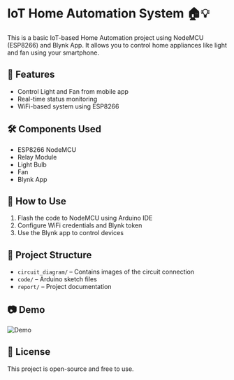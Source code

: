 # IoT Home Automation System 🏠💡

This is a basic IoT-based Home Automation project using NodeMCU (ESP8266) and Blynk App. It allows you to control home appliances like light and fan using your smartphone.

## 🚀 Features
- Control Light and Fan from mobile app
- Real-time status monitoring
- WiFi-based system using ESP8266

## 🛠️ Components Used
- ESP8266 NodeMCU
- Relay Module
- Light Bulb
- Fan
- Blynk App

## 📲 How to Use
1. Flash the code to NodeMCU using Arduino IDE
2. Configure WiFi credentials and Blynk token
3. Use the Blynk app to control devices

## 📂 Project Structure
- `circuit_diagram/` – Contains images of the circuit connection
- `code/` – Arduino sketch files
- `report/` – Project documentation

## 📷 Demo
![Demo](https://drive.google.com/file/d/1_LruIlVRKaCIYBI3YZ8Rs6QHE8SxLOI6/view?usp=drive_link)

## 📄 License
This project is open-source and free to use.
